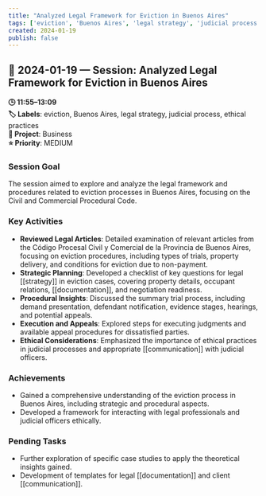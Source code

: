 ```yaml
---
title: "Analyzed Legal Framework for Eviction in Buenos Aires"
tags: ['eviction', 'Buenos Aires', 'legal strategy', 'judicial process', 'ethical practices']
created: 2024-01-19
publish: false
---
```


## 📅 2024-01-19 — Session: Analyzed Legal Framework for Eviction in Buenos Aires

**🕒 11:55–13:09**  
**🏷️ Labels**: eviction, Buenos Aires, legal strategy, judicial process, ethical practices  
**📂 Project**: Business  
**⭐ Priority**: MEDIUM  


### Session Goal
The session aimed to explore and analyze the legal framework and procedures related to eviction processes in Buenos Aires, focusing on the Civil and Commercial Procedural Code.

### Key Activities
- **Reviewed Legal Articles**: Detailed examination of relevant articles from the Código Procesal Civil y Comercial de la Provincia de Buenos Aires, focusing on eviction procedures, including types of trials, property delivery, and conditions for eviction due to non-payment.
- **Strategic Planning**: Developed a checklist of key questions for legal [[strategy]] in eviction cases, covering property details, occupant relations, [[documentation]], and negotiation readiness.
- **Procedural Insights**: Discussed the summary trial process, including demand presentation, defendant notification, evidence stages, hearings, and potential appeals.
- **Execution and Appeals**: Explored steps for executing judgments and available appeal procedures for dissatisfied parties.
- **Ethical Considerations**: Emphasized the importance of ethical practices in judicial processes and appropriate [[communication]] with judicial officers.

### Achievements
- Gained a comprehensive understanding of the eviction process in Buenos Aires, including strategic and procedural aspects.
- Developed a framework for interacting with legal professionals and judicial officers ethically.

### Pending Tasks
- Further exploration of specific case studies to apply the theoretical insights gained.
- Development of templates for legal [[documentation]] and client [[communication]].
